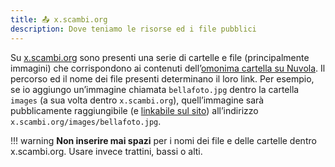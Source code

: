 ```yaml
---
title: 📤 x.scambi.org
description: Dove teniamo le risorse ed i file pubblici
---
```

Su [x.scambi.org](https://x.scambi.org) sono presenti una serie di cartelle e file (principalmente immagini) che corrispondono ai contenuti dell’[omonima cartella su Nuvola](https://nuvola.scambi.org/f/201884). Il percorso ed il nome dei file presenti determinano il loro link. Per esempio, se io aggiungo un’immagine chiamata `bellafoto.jpg` dentro la cartella `images` (a sua volta dentro `x.scambi.org`), quell’immagine sarà pubblicamente raggiungibile (e [linkabile sul sito](scambi.org.md)) all’indirizzo `x.scambi.org/images/bellafoto.jpg`.

!!! warning	
**Non inserire mai spazi** per i nomi dei file e delle cartelle dentro x.scambi.org. Usare invece trattini, bassi o alti.
